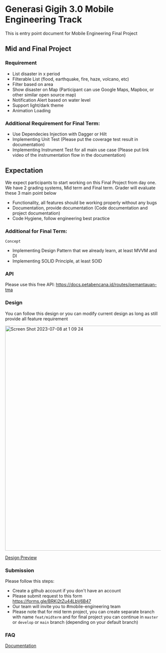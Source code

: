 # Generasi Gigih 3.0 Mobile Engineering Track
This is entry point document for Mobile Engineering Final Project

## Mid and Final Project
### Requirement
- List disaster in x period
- Filterable List (flood, earthquake, fire, haze, volcano, etc)
- Filter based on area 
- Show disaster on Map (Participant can use Google Maps, Mapbox, or other similar open source map)
- Notification Alert based on water level
- Support light/dark theme
- Animation Loading

### Additional Requirement for Final Term:
- Use Dependecies Injection with Dagger or Hilt
- Implementing Unit Test (Please put the coverage test result in documentation)
- Implementing Instrument Test for all main use case (Please put link video of the instrumentation flow in the documentation)

## Expectation
We expect participants to start working on this Final Project from day one. We have 2 grading systems, Mid term and Final term. Grader will evaluate these 3 main point below
- Functionality, all features should be working properly without any bugs
- Documentation, provide documentation (Code documentation and project documentation)
- Code Hygiene, follow engineering best practice
### Additional for Final Term:
`Concept` 
- Implementing Design Pattern that we already learn, at least MVVM and DI
- Implementing SOLID Principle, at least SOID

### API
Please use this free API: https://docs.petabencana.id/routes/pemantauan-tma 

### Design
You can follow this design or you can modify current design as long as still provide all feature requirement

<img width="728" alt="Screen Shot 2023-07-08 at 1 09 24" src="https://github.com/GG-3-0-Mobile-Engineering/mobile-engineering/assets/22597869/04e8bf30-d912-488e-8a7c-268e818eee76">

[Design Preview](https://www.figma.com/proto/T6UX6nx2BDpr67g5rGsY6F/Final-Project-YABB?type=design&node-id=12-5141&t=qjpie75sqlYxJupZ-1&scaling=min-zoom&page-id=3%3A3&starting-point-node-id=12%3A5141&mode=design)

### Submission
Please follow this steps:
- Create a github account if you don't have an account
- Please submit request to this form  https://forms.gle/BRKj2tZu44LbV6B47
- Our team will invite you to #mobile-engineering team
- Please note that for mid term project, you can create separate branch with name `feat/midterm` and for final project you can continue in `master` or `develop` or `main` branch (depending on your default branch)

### FAQ
[Documentation](https://docs.google.com/document/d/1LnAXX8RGiOrjv-Gb1kXZgecWgOn4BYJMAA7xx0RornU/edit?usp=sharing)

